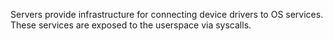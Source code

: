 <!---
 Copyright (c) 2018 Himanshu Goel
 
 This software is released under the MIT License.
 https://opensource.org/licenses/MIT
-->

Servers provide infrastructure for connecting device drivers to OS services. These services are exposed to the userspace via syscalls.